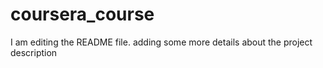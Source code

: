# coursera_course
I am editing the README file. adding some more details about the project description

